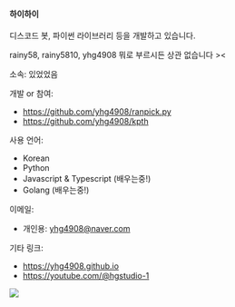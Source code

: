#### 하이하이
디스코드 봇, 파이썬 라이브러리 등을 개발하고 있습니다.

rainy58, rainy5810, yhg4908 뭐로 부르시든 상관 없습니다 ><

소속: 있었었음

개발 or 참여: 
- https://github.com/yhg4908/ranpick.py
- https://github.com/yhg4908/kpth

사용 언어: 
- Korean
- Python
- Javascript & Typescript (배우는중!)
- Golang (배우는중!)

이메일: 
- 개인용: yhg4908@naver.com

기타 링크: 
- https://yhg4908.github.io
- https://youtube.com/@hgstudio-1

![](https://github-readme-stats.vercel.app/api?username=yhg4908&show_icons=true&theme=dracula)

